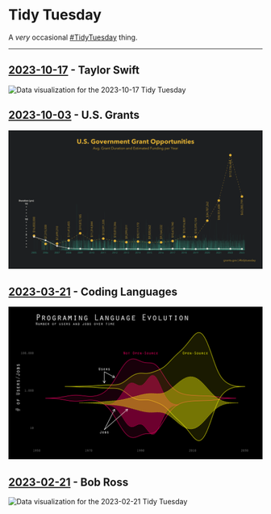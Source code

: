 # Tidy Tuesday
A *very* occasional [#TidyTuesday](https://github.com/rfordatascience/tidytuesday) thing.

***

## [2023-10-17](2023-10-17/) - Taylor Swift
![Data visualization for the 2023-10-17 Tidy Tuesday](2023-10-17/taylor.png)

## [2023-10-03](2023-10-03/) - U.S. Grants
![Data visualization for the 2023-10-03 Tidy Tuesday](2023-10-03/grants.png)

## [2023-03-21](2023-03-21/) - Coding Languages
![Data visualization for the 2023-03-21 Tidy Tuesday](2023-03-21/languages.png)

## [2023-02-21](2023-02-21/) - Bob Ross
![Data visualization for the 2023-02-21 Tidy Tuesday](2023-02-21/bob_ross.png)
